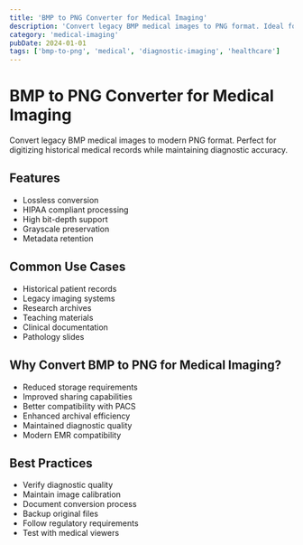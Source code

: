 ```yaml
---
title: 'BMP to PNG Converter for Medical Imaging'
description: 'Convert legacy BMP medical images to PNG format. Ideal for updating historical medical imaging archives while preserving diagnostic quality.'
category: 'medical-imaging'
pubDate: 2024-01-01
tags: ['bmp-to-png', 'medical', 'diagnostic-imaging', 'healthcare']
---
```


# BMP to PNG Converter for Medical Imaging

Convert legacy BMP medical images to modern PNG format. Perfect for digitizing historical medical records while maintaining diagnostic accuracy.

## Features

- Lossless conversion
- HIPAA compliant processing
- High bit-depth support
- Grayscale preservation
- Metadata retention

## Common Use Cases

- Historical patient records
- Legacy imaging systems
- Research archives
- Teaching materials
- Clinical documentation
- Pathology slides

## Why Convert BMP to PNG for Medical Imaging?

- Reduced storage requirements
- Improved sharing capabilities
- Better compatibility with PACS
- Enhanced archival efficiency
- Maintained diagnostic quality
- Modern EMR compatibility

## Best Practices

- Verify diagnostic quality
- Maintain image calibration
- Document conversion process
- Backup original files
- Follow regulatory requirements
- Test with medical viewers 